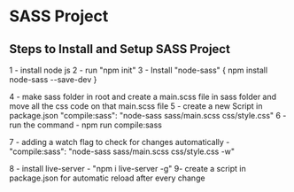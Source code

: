 # SASS Project

## Steps to Install and Setup SASS Project

1 - install node js
2 - run "npm init"
3 - Install "node-sass" { npm install node-sass --save-dev }

4 - make sass folder in root and create a main.scss file in sass folder and move all the css code on that main.scss file
5 - create a new Script in package.json "compile:sass": "node-sass sass/main.scss css/style.css"
6 - run the command - npm run compile:sass

7 - adding a watch flag to check for changes automatically - "compile:sass": "node-sass sass/main.scss css/style.css -w"

8 - install live-server - "npm i live-server -g"
9- create a script in package.json for automatic reload after every change
